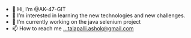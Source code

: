 - 👋 Hi, I’m @AK-47-GIT
- 👀 I’m interested in learning the new technologies and new challenges.
- 🌱 I’m currently working on the java selenium project 
- 📫 How to reach me ...talapalli.ashok@gmail.com

<!---
AK-47-GIT/AK-47-GIT is a ✨ special ✨ repository because its `README.md` (this file) appears on your GitHub profile.
You can click the Preview link to take a look at your changes.
--->
